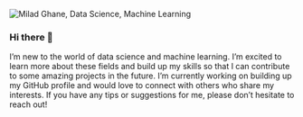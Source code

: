 ![Milad Ghane, Data Science, Machine Learning](https://live.staticflickr.com/65535/52801981611_0207734f15_k.jpg)

### Hi there 👋

I’m new to the world of data science and machine learning. I’m excited to learn more about these fields and build up my skills so that I can contribute to some amazing projects in the future. I’m currently working on building up my GitHub profile and would love to connect with others who share my interests. If you have any tips or suggestions for me, please don’t hesitate to reach out!
